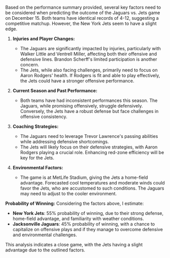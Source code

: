 Based on the performance summary provided, several key factors need to be considered when predicting the outcome of the Jaguars vs. Jets game on December 15. Both teams have identical records of 4-12, suggesting a competitive matchup. However, the New York Jets seem to have a slight edge.

1. **Injuries and Player Changes:**
   - The Jaguars are significantly impacted by injuries, particularly with Walker Little and Ventrell Miller, affecting both their offensive and defensive lines. Brandon Scherff's limited participation is another concern.
   - The Jets, while also facing challenges, primarily need to focus on Aaron Rodgers' health. If Rodgers is fit and able to play effectively, the Jets could have a stronger offensive performance.

2. **Current Season and Past Performance:**
   - Both teams have had inconsistent performances this season. The Jaguars, while promising offensively, struggle defensively. Conversely, the Jets have a robust defense but face challenges in offensive consistency.

3. **Coaching Strategies:**
   - The Jaguars need to leverage Trevor Lawrence's passing abilities while addressing defensive shortcomings.
   - The Jets will likely focus on their defensive strategies, with Aaron Rodgers playing a crucial role. Enhancing red-zone efficiency will be key for the Jets.

4. **Environmental Factors:**
   - The game is at MetLife Stadium, giving the Jets a home-field advantage. Forecasted cool temperatures and moderate winds could favor the Jets, who are accustomed to such conditions. The Jaguars may need to adjust to the cooler environment.

**Probability of Winning:**
Considering the factors above, I estimate:
- **New York Jets**: 55% probability of winning, due to their strong defense, home-field advantage, and familiarity with weather conditions.
- **Jacksonville Jaguars**: 45% probability of winning, with a chance to capitalize on offensive plays and if they manage to overcome defensive and environmental challenges.

This analysis indicates a close game, with the Jets having a slight advantage due to the outlined factors.
